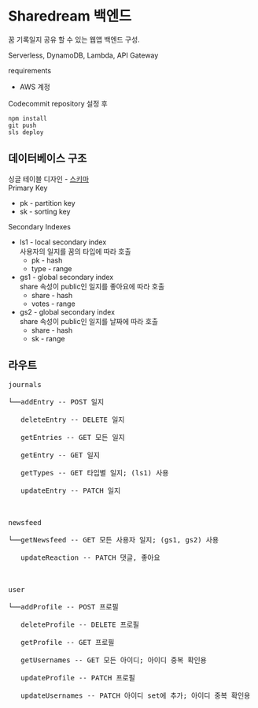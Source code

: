 # Sharedream 백엔드

꿈 기록일지 공유 할 수 있는 웹앱 백엔드 구성.

Serverless, DynamoDB, Lambda, API Gateway

requirements

- AWS 계정

Codecommit repository 설정 후

```console
npm install
git push
sls deploy
```


## 데이터베이스 구조
싱글 테이블 디자인 - [스키마](https://docs.google.com/spreadsheets/d/1EIfkwCDx7B179JQYg06WFV6aem76h1bnVptbW779h7w/edit?usp=sharing)<br>
Primary Key<br>
* pk - partition key
* sk - sorting key

Secondary Indexes<br>
* ls1 - local secondary index<br>
  사용자의 일지를 꿈의 타입에 따라 호출<br>
  * pk - hash
  * type - range
* gs1 - global secondary index<br>
  share 속성이 public인 일지를 좋아요에 따라 호출<br>
  * share - hash
  * votes - range 
* gs2 - global secondary index<br>
  share 속성이 public인 일지를 날짜에 따라 호출<br>
  * share - hash
  * sk - range


## 라우트
<pre>
journals<br>
└──addEntry -- POST 일지<br>
   deleteEntry -- DELETE 일지<br>
   getEntries -- GET 모든 일지<br>
   getEntry -- GET 일지<br>
   getTypes -- GET 타입별 일지; (ls1) 사용<br>
   updateEntry -- PATCH 일지<br>
<br>
newsfeed<br>
└──getNewsfeed -- GET 모든 사용자 일지; (gs1, gs2) 사용<br>
   updateReaction -- PATCH 댓글, 좋아요<br>
<br>
user<br>
└──addProfile -- POST 프로필<br>
   deleteProfile -- DELETE 프로필<br>
   getProfile -- GET 프로필<br>
   getUsernames -- GET 모든 아이디; 아이디 중복 확인용<br>
   updateProfile -- PATCH 프로필<br>
   updateUsernames -- PATCH 아이디 set에 추가; 아이디 중복 확인용<br>
</pre>
